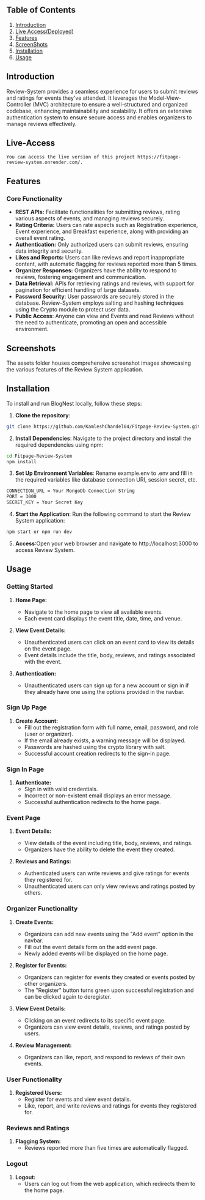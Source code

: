 ## Table of Contents
1. [Introduction](#introduction)
2. [Live Access(Deployed)](#live-access)
3. [Features](#features)
4. [ScreenShots](#screenshots)
5. [Installation](#installation)
6. [Usage](#usage)

## Introduction
Review-System provides a seamless experience for users to submit reviews and ratings for events they've attended. It leverages the Model-View-Controller (MVC) architecture to ensure a well-structured and organized codebase, enhancing maintainability and scalability. It offers an extensive authentication system to ensure secure access and enables organizers to manage reviews effectively.

## Live-Access
    You can access the live version of this project https://fitpage-review-system.onrender.com/.

## Features
### Core Functionality
- **REST APIs:** Facilitate functionalities for submitting reviews, rating various aspects of events, and managing reviews securely.
- **Rating Criteria:** Users can rate aspects such as Registration experience, Event experience, and Breakfast experience, along with providing an overall event rating.
- **Authentication:** Only authorized users can submit reviews, ensuring data integrity and security.
- **Likes and Reports:** Users can like reviews and report inappropriate content, with automatic flagging for reviews reported more than 5 times.
- **Organizer Responses:** Organizers have the ability to respond to reviews, fostering engagement and communication.
- **Data Retrieval:** APIs for retrieving ratings and reviews, with support for pagination for efficient handling of large datasets.
- **Password Security**: User passwords are securely stored in the database. Review-System employs salting and hashing techniques using the Crypto module to protect user data.
- **Public Access**: Anyone can view and Events and read Reviews without the need to authenticate, promoting an open and accessible environment.

## Screenshots
   The assets folder houses comprehensive screenshot images showcasing the various features of the Review System application.


## Installation
To install and run BlogNest locally, follow these steps:

1. **Clone the repository**:

```bash
git clone https://github.com/KamleshChandel04/Fitpage-Review-System.git
```

2. **Install Dependencies**: Navigate to the project directory and install the required dependencies using npm:

```bash
cd Fitpage-Review-System
npm install
```
3. **Set Up Environment Variables**: Rename example.env to .env and fill in the required variables like database connection URI, session secret, etc.

```bash
CONNECTION_URL = Your MongoDb Connection String
PORT = 3000
SECRET_KEY = Your Secret Key
```
4. **Start the Application**: Run the following command to start the Review System application:

```bash
npm start or npm run dev
```
5. **Access**:Open your web browser and navigate to http://localhost:3000 to access Review System.

## Usage

### Getting Started

1. **Home Page:**
   - Navigate to the home page to view all available events.
   - Each event card displays the event title, date, time, and venue.

2. **View Event Details:**
   - Unauthenticated users can click on an event card to view its details on the event page.
   - Event details include the title, body, reviews, and ratings associated with the event.

3. **Authentication:**
   - Unauthenticated users can sign up for a new account or sign in if they already have one using the options provided in the navbar.

### Sign Up Page

1. **Create Account:**
   - Fill out the registration form with full name, email, password, and role (user or organizer).
   - If the email already exists, a warning message will be displayed.
   - Passwords are hashed using the crypto library with salt.
   - Successful account creation redirects to the sign-in page.

### Sign In Page

1. **Authenticate:**
   - Sign in with valid credentials.
   - Incorrect or non-existent email displays an error message.
   - Successful authentication redirects to the home page.

### Event Page

1. **Event Details:**
   - View details of the event including title, body, reviews, and ratings.
   - Organizers have the ability to delete the event they created.

2. **Reviews and Ratings:**
   - Authenticated users can write reviews and give ratings for events they registered for.
   - Unauthenticated users can only view reviews and ratings posted by others.

### Organizer Functionality

1. **Create Events:**
   - Organizers can add new events using the "Add event" option in the navbar.
   - Fill out the event details form on the add event page.
   - Newly added events will be displayed on the home page.

2. **Register for Events:**
   - Organizers can register for events they created or events posted by other organizers.
   - The "Register" button turns green upon successful registration and can be clicked again to deregister.

3. **View Event Details:**
   - Clicking on an event redirects to its specific event page.
   - Organizers can view event details, reviews, and ratings posted by users.

4. **Review Management:**
   - Organizers can like, report, and respond to reviews of their own events.

### User Functionality

1. **Registered Users:**
   - Register for events and view event details.
   - Like, report, and write reviews and ratings for events they registered for.

### Reviews and Ratings

1. **Flagging System:**
   - Reviews reported more than five times are automatically flagged.

### Logout

1. **Logout:**
   - Users can log out from the web application, which redirects them to the home page.

